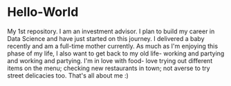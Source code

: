 # Hello-World
My 1st repository.
I am an investment advisor.
I plan to build my career in Data Science and have just started on this journey.
I delivered a baby recently and am a full-time mother currently. 
As much as I'm enjoying this phase of my life, I also want to get back to my old life- working and partying and working and partying.
I'm in love with food- love trying out different items on the menu; checking new restaurants in town; not averse to try street delicacies too.
That's all about me :)
